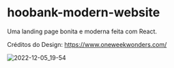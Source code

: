 # hoobank-modern-website

Uma landing page bonita e moderna feita com React.

Créditos do Design: https://www.oneweekwonders.com/

![2022-12-05_19-54](https://user-images.githubusercontent.com/60331328/205760612-53355c8d-b886-4649-a281-39c406df84a4.png)
